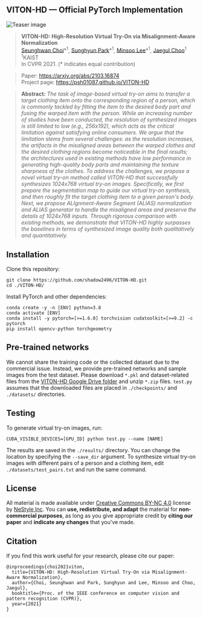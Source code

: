 ## VITON-HD &mdash; Official PyTorch Implementation

![Teaser image](./assets/teaser.png)

> **VITON-HD: High-Resolution Virtual Try-On via Misalignment-Aware Normalization**<br>
> [Seunghwan Choi](https://github.com/shadow2496)\*<sup>1</sup>, [Sunghyun Park](https://psh01087.github.io)\*<sup>1</sup>, [Minsoo Lee](https://github.com/Minsoo2022)\*<sup>1</sup>, [Jaegul Choo](https://sites.google.com/site/jaegulchoo)<sup>1</sup><br>
> <sup>1</sup>KAIST<br>
> In CVPR 2021. (* indicates equal contribution)

> Paper: https://arxiv.org/abs/2103.16874<br>
> Project page: https://psh01087.github.io/VITON-HD

> **Abstract:** *The task of image-based virtual try-on aims to transfer a target clothing item onto the corresponding region of a person, which is commonly tackled by fitting the item to the desired body part and fusing the warped item with the person. While an increasing number of studies have been conducted, the resolution of synthesized images is still limited to low (e.g., 256x192), which acts as the critical limitation against satisfying online consumers. We argue that the limitation stems from several challenges: as the resolution increases, the artifacts in the misaligned areas between the warped clothes and the desired clothing regions become noticeable in the final results; the architectures used in existing methods have low performance in generating high-quality body parts and maintaining the texture sharpness of the clothes. To address the challenges, we propose a novel virtual try-on method called VITON-HD that successfully synthesizes 1024x768 virtual try-on images. Specifically, we first prepare the segmentation map to guide our virtual try-on synthesis, and then roughly fit the target clothing item to a given person's body. Next, we propose ALIgnment-Aware Segment (ALIAS) normalization and ALIAS generator to handle the misaligned areas and preserve the details of 1024x768 inputs. Through rigorous comparison with existing methods, we demonstrate that VITON-HD highly surpasses the baselines in terms of synthesized image quality both qualitatively and quantitatively.*

## Installation

Clone this repository:

```
git clone https://github.com/shadow2496/VITON-HD.git
cd ./VITON-HD/
```

Install PyTorch and other dependencies:

```
conda create -y -n [ENV] python=3.8
conda activate [ENV]
conda install -y pytorch=[>=1.6.0] torchvision cudatoolkit=[>=9.2] -c pytorch
pip install opencv-python torchgeometry
```

## Pre-trained networks

We cannot share the training code or the collected dataset due to the commercial issue. Instead, we provide pre-trained networks and sample images from the test dataset. Please download `*.pkl` and dataset-related files from the [VITON-HD Google Drive folder](https://drive.google.com/drive/folders/0B8kXrnobEVh9fnJHX3lCZzEtd20yUVAtTk5HdWk2OVV0RGl6YXc0NWhMOTlvb1FKX3Z1OUk?resourcekey=0-OIXHrDwCX8ChjypUbJo4fQ&usp=sharing) and unzip `*.zip` files. `test.py` assumes that the downloaded files are placed in `./checkpoints/` and `./datasets/` directories.

## Testing

To generate virtual try-on images, run:

```
CUDA_VISIBLE_DEVICES=[GPU_ID] python test.py --name [NAME]
```

The results are saved in the `./results/` directory. You can change the location by specifying the `--save_dir` argument. To synthesize virtual try-on images with different pairs of a person and a clothing item, edit `./datasets/test_pairs.txt` and run the same command.

## License

All material is made available under [Creative Commons BY-NC 4.0](https://creativecommons.org/licenses/by-nc/4.0/) license by [NeStyle Inc](http://www.nestyle.ai). You can **use, redistribute, and adapt** the material for **non-commercial purposes**, as long as you give appropriate credit by **citing our paper** and **indicate any changes** that you've made.

## Citation

If you find this work useful for your research, please cite our paper:

```
@inproceedings{choi2021viton,
  title={VITON-HD: High-Resolution Virtual Try-On via Misalignment-Aware Normalization},
  author={Choi, Seunghwan and Park, Sunghyun and Lee, Minsoo and Choo, Jaegul},
  booktitle={Proc. of the IEEE conference on computer vision and pattern recognition (CVPR)},
  year={2021}
}
```
